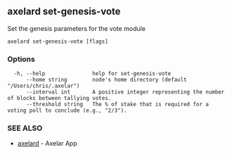 ## axelard set-genesis-vote

Set the genesis parameters for the vote module

```
axelard set-genesis-vote [flags]
```

### Options

```
  -h, --help               help for set-genesis-vote
      --home string        node's home directory (default "/Users/chris/.axelar")
      --interval int       A positive integer representing the number of blocks between tallying votes.
      --threshold string   The % of stake that is required for a voting poll to conclude (e.g., "2/3").
```

### SEE ALSO

- [axelard](axelard.md)	 - Axelar App
